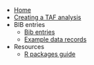 
<!--
![TAF](http://ices.dk/SiteCollectionImages/TAF/TAF_info_gfx_no_descriptions.png)
-->

  - [Home](Home)
  - [Creating a TAF analysis](Creating-a-TAF-analysis)
  - BIB entries
      - [Bib entries](Bib-entries)
      - [Example data records](Example-data-records)
  - Resources
      - [R packages guide](R-packages-guide)
        <!--  * [List of presentations](List-of-presentations) -->
        <!--  * [Code Snippets](Code-Snippets) --> <!-- * TAF server
        * [Reading TAF files](Reading-TAF-files)
        -->

-----

<!--
* TAF Workshop material
  * Preliminaries
  * Getting Started with TAF
  * A minimal working example
  * [Running an existing analysis](Running-an-existing-analysis)
  * TAF hints and tips
  * Working with GitHub
  * The Bootstrap phase
    * Adding data sets
    * Making data sets avalailable to your analysis
  * The analysis phase
    * (data.R) Processing data
    * (model.R) Running a model
    * (output.R) Processing model output
    * (report.R) creating formated output, plots and documents
  * Worked examples and templates
    * SAM model on stockassessment.org
    * SAM model using the stockassessment R package
    * SS3
    * DLS
-->

<!--
* [API](API)
  * [Analyses](API-analyses)
  * [Expert groups](API-expert-groups)
-->

